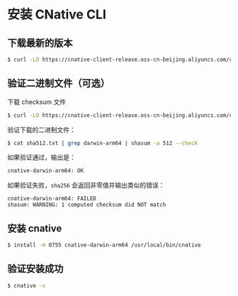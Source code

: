 # 安装 CNative CLI

## 下载最新的版本
```sh
$ curl -LO https://cnative-client-release.oss-cn-beijing.aliyuncs.com/cnative/latest/cnative-darwin-arm64
```
## 验证二进制文件（可选）

下载 checksum 文件
```sh
$ curl -LO https://cnative-client-release.oss-cn-beijing.aliyuncs.com/cnative/latest/sha512.txt
```

验证下载的二进制文件：
```sh
$ cat sha512.txt | grep darwin-arm64 | shasum -a 512 --check
```

如果验证通过，输出是：
```sh
cnative-darwin-arm64: OK
```

如果验证失败，```sha256``` 会返回非零值并输出类似的错误：
```
cnative-darwin-arm64: FAILED
shasum: WARNING: 1 computed checksum did NOT match
```
## 安装 cnative
```sh
$ install -m 0755 cnative-darwin-arm64 /usr/local/bin/cnative
```
## 验证安装成功
```sh
$ cnative -v
```
